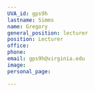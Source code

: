```yaml
---
UVA_id: gps9h
lastname: Simms
name: Gregory
general_position: lecturer
position: Lecturer
office:
phone: 
email: gps9h@virginia.edu
image: 
personal_page:

---
```

